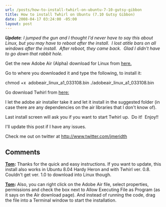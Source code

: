 ```yaml
---
url: /posts/how-to-install-twhirl-on-ubuntu-7-10-gutsy-gibbon
title: How to install Twhirl on Ubuntu (7.10 Gutsy Gibbon)
date: 2008-04-17 03:24:00 -05:00
layout: post
---
```


_**Update**: I jumped the gun and I thought I'd never have to say this about Linux, but you may have to reboot after the install.  I lost atitle bars on all windows after the install.  After reboot, they came back.  Glad I didn't have to go down that rabbit hole._

Get the new Adobe Air (Alpha) download for Linux from [here.](http://labs.adobe.com/technologies/air/)

Go to where you downloaded it and type the following, to install it:

chmod +x  adobeair_linux_a1_033108.bin
./adobeair_linux_a1_033108.bin

Go download Twhirl from [here:](http://www.twhirl.org/project/twhirl)

I let the adobe air installer take it and let it install in the suggested folder (in case there are any dependencies on the air libraries that I don't know of).

Last install screen will ask you if you want to start Twhirl up.  Do it!  Enjoy!!

I'll update this post if I have any issues.

Check me out on twitter at <http://www.twitter.com/jmeridth>

## Comments

**[Tom](#225 "2008-05-06 01:59:08"):** Thanks for the quick and easy instructions. If you want to update, this install also works in Ubuntu 8.04 Hardy Heron and with Twhirl ver. 0.8. Couldn't get ver. 1.0 to download into Linux though.

**[Tom](#226 "2008-05-06 02:02:26"):** Also, you can right click on the Adobe Air file, select properties, permissions and check the box next to Allow Executing File as Program (as it says on the Air download page). And instead of running the code, drag the file into a Terminal window to start the installation.
